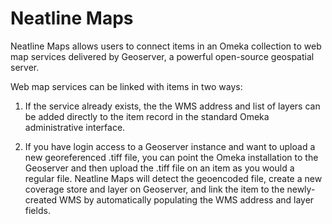 # Neatline Maps

Neatline Maps allows users to connect items in an Omeka collection to web map services delivered by Geoserver, a powerful open-source geospatial server.

Web map services can be linked with items in two ways:

  1. If the service already exists, the the WMS address and list of layers can be added directly to the item record in the standard Omeka administrative interface.

  2. If you have login access to a Geoserver instance and want to upload a new georeferenced .tiff file, you can point the Omeka installation to the Geoserver and then upload the .tiff file on an item as you would a regular file. Neatline Maps will detect the geoencoded file, create a new coverage store and layer on Geoserver, and link the item to the newly-created WMS by automatically populating the WMS address and layer fields.
